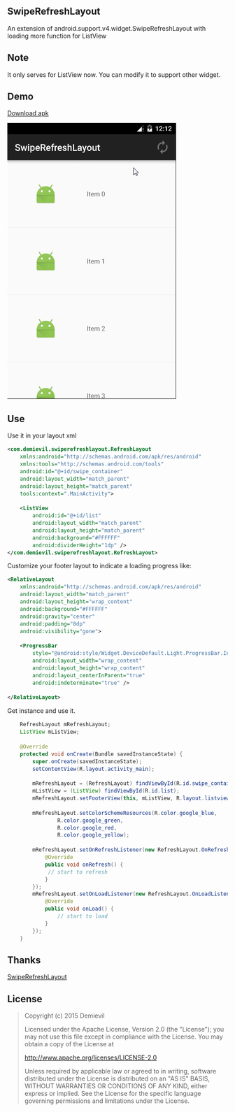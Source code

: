 ## SwipeRefreshLayout ##
An extension of android.support.v4.widget.SwipeRefreshLayout with loading more function for ListView

## Note ##
It only serves for ListView now. You can modify it to support other widget.

## Demo ##
[Download apk](/demo.apk)

![Gif](/demo.gif)

## Use ##
Use it in your layout xml
````xml
<com.demievil.swiperefreshlayout.RefreshLayout
    xmlns:android="http://schemas.android.com/apk/res/android"
    xmlns:tools="http://schemas.android.com/tools"
    android:id="@+id/swipe_container"
    android:layout_width="match_parent"
    android:layout_height="match_parent"
    tools:context=".MainActivity">

    <ListView
        android:id="@+id/list"
        android:layout_width="match_parent"
        android:layout_height="match_parent"
        android:background="#FFFFFF"
        android:dividerHeight="1dp" />
</com.demievil.swiperefreshlayout.RefreshLayout>
````

Customize your footer layout to indicate a loading progress like:
````xml
<RelativeLayout 
    xmlns:android="http://schemas.android.com/apk/res/android"
    android:layout_width="match_parent"
    android:layout_height="wrap_content"
    android:background="#FFFFFF"
    android:gravity="center"
    android:padding="8dp"
    android:visibility="gone">

    <ProgressBar
        style="@android:style/Widget.DeviceDefault.Light.ProgressBar.Inverse"
        android:layout_width="wrap_content"
        android:layout_height="wrap_content"
        android:layout_centerInParent="true"
        android:indeterminate="true" />

</RelativeLayout>
````
Get instance and use it.
````java
    RefreshLayout mRefreshLayout;
    ListView mListView;

    @Override
    protected void onCreate(Bundle savedInstanceState) {
        super.onCreate(savedInstanceState);
        setContentView(R.layout.activity_main);

        mRefreshLayout = (RefreshLayout) findViewById(R.id.swipe_container);
        mListView = (ListView) findViewById(R.id.list);
        mRefreshLayout.setFooterView(this, mListView, R.layout.listview_footer);

        mRefreshLayout.setColorSchemeResources(R.color.google_blue,
                R.color.google_green,
                R.color.google_red,
                R.color.google_yellow);

        mRefreshLayout.setOnRefreshListener(new RefreshLayout.OnRefreshListener() {
            @Override
            public void onRefresh() {
	         // start to refresh
            }
        });
        mRefreshLayout.setOnLoadListener(new RefreshLayout.OnLoadListener() {
            @Override
            public void onLoad() {
                // start to load   
            }
        });
    }
````

## Thanks ##
[SwipeRefreshLayout](https://developer.android.com/reference/android/support/v4/widget/SwipeRefreshLayout.html)

## License ##
> Copyright (c) 2015 Demievil
> 
> Licensed under the Apache License, Version 2.0 (the "License");
> you may not use this file except in compliance with the License.
> You may obtain a copy of the License at
> 
>    http://www.apache.org/licenses/LICENSE-2.0
> 
> Unless required by applicable law or agreed to in writing, software
> distributed under the License is distributed on an "AS IS" BASIS,
> WITHOUT WARRANTIES OR CONDITIONS OF ANY KIND, either express or implied.
> See the License for the specific language governing permissions and
> limitations under the License.

